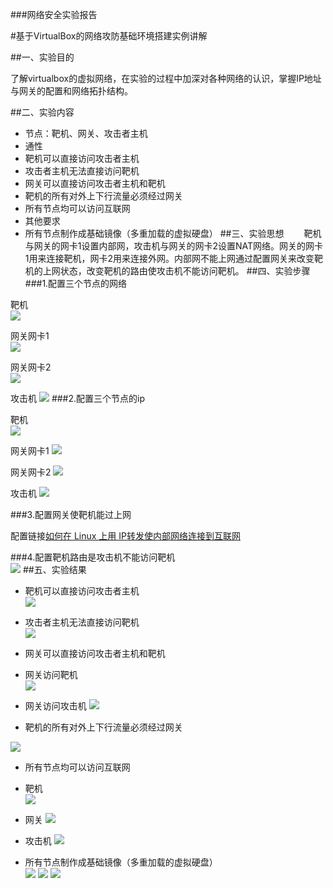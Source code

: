 ###网络安全实验报告

#基于VirtualBox的网络攻防基础环境搭建实例讲解

##一、实验目的

了解virtualbox的虚拟网络，在实验的过程中加深对各种网络的认识，掌握IP地址与网关的配置和网络拓扑结构。

##二、实验内容
* 节点：靶机、网关、攻击者主机
* 通性
 * 靶机可以直接访问攻击者主机
 * 攻击者主机无法直接访问靶机
 * 网关可以直接访问攻击者主机和靶机
 * 靶机的所有对外上下行流量必须经过网关
 * 所有节点均可以访问互联网
* 其他要求
 * 所有节点制作成基础镜像（多重加载的虚拟硬盘）
##三、实验思想
　　靶机与网关的网卡1设置内部网，攻击机与网关的网卡2设置NAT网络。网关的网卡1用来连接靶机，网卡2用来连接外网。内部网不能上网通过配置网关来改变靶机的上网状态，改变靶机的路由使攻击机不能访问靶机。
##四、实验步骤
###1.配置三个节点的网络   
 
靶机   
![](https://i.imgur.com/85t7Btl.png)  
  
网关网卡1  
![](https://i.imgur.com/k0ajhZl.png)  
  
网关网卡2  
![](https://i.imgur.com/vQ883Jv.png)

攻击机
![](https://i.imgur.com/dFUKT6D.png)
###2.配置三个节点的ip  

靶机  
![](https://i.imgur.com/3WH5PqS.png)  

网关网卡1
![](https://i.imgur.com/fmRv3E5.png)

网关网卡2
![](https://i.imgur.com/lc3X4Dt.png)

攻击机
![](https://i.imgur.com/5XUHrBU.png)

###3.配置网关使靶机能过上网  ![]()  

配置链接[如何在 Linux 上用 IP转发使内部网络连接到互联网](https://linux.cn/article-5595-1.html)  

###4.配置靶机路由是攻击机不能访问靶机  
![](https://i.imgur.com/08aKSb9.png)
##五、实验结果

* 靶机可以直接访问攻击者主机  
 ![](https://i.imgur.com/hSIeZx0.png) 

* 攻击者主机无法直接访问靶机  
 ![](https://i.imgur.com/wYABDQz.png)
* 网关可以直接访问攻击者主机和靶机
 * 网关访问靶机   
![](https://i.imgur.com/Y46mDWl.png)

 * 网关访问攻击机
![](https://i.imgur.com/aA8Iudr.png)

* 靶机的所有对外上下行流量必须经过网关
  
![](https://i.imgur.com/7qKEcri.png)  



* 所有节点均可以访问互联网
 * 靶机  
![](https://i.imgur.com/uMjwgxS.png)

 * 网关
![](https://i.imgur.com/ARbYS7I.png)

 * 攻击机 
![](https://i.imgur.com/77A9S7m.png)

* 所有节点制作成基础镜像（多重加载的虚拟硬盘）  
![](https://i.imgur.com/bdq0HJU.png) 
![](https://i.imgur.com/Vn3luQr.png) 
![](https://i.imgur.com/rsZMkuj.png)

